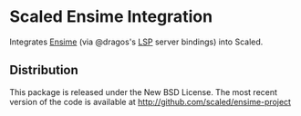 # Scaled Ensime Integration

Integrates [Ensime] (via @dragos's [LSP] server bindings) into Scaled.

## Distribution

This package is released under the New BSD License. The most recent version of the code is
available at http://github.com/scaled/ensime-project

[Scaled]: https://github.com/scaled/scaled
[Ensime]: http://ensime.github.io/
[LSP]: https://microsoft.github.io/language-server-protocol/
